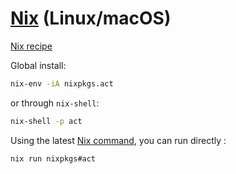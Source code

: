 # [Nix](https://nixos.org) (Linux/macOS)

[Nix recipe](https://github.com/NixOS/nixpkgs/blob/master/pkgs/by-name/ac/act/package.nix)

Global install:

```sh
nix-env -iA nixpkgs.act
```

or through `nix-shell`:

```sh
nix-shell -p act
```

Using the latest [Nix command](https://wiki.nixos.org/wiki/Nix_command), you can run directly :

```sh
nix run nixpkgs#act
```
